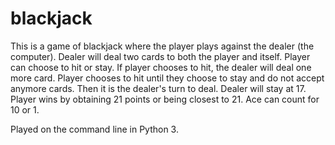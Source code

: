 # blackjack

This is a game of blackjack where the player plays against the dealer (the computer). Dealer will deal two cards to both the player and itself. Player can choose to hit or stay. If player chooses to hit, the dealer will deal one more card. Player chooses to hit until they choose to stay and do not accept anymore cards. Then it is the dealer's turn to deal. Dealer will stay at 17. Player wins by obtaining 21 points or being closest to 21. Ace can count for 10 or 1.

Played on the command line in Python 3.
